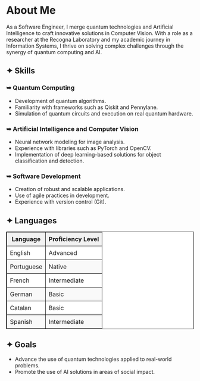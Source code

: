 # About Me

As a Software Engineer, I merge quantum technologies and Artificial Intelligence to craft innovative solutions in Computer Vision. With a role as a researcher at the Recogna Laboratory and my academic journey in Information Systems, I thrive on solving complex challenges through the synergy of quantum computing and AI.

## ✦ Skills

### ➥ Quantum Computing
- Development of quantum algorithms.
- Familiarity with frameworks such as Qiskit and Pennylane.
- Simulation of quantum circuits and execution on real quantum hardware.

### ➥ Artificial Intelligence and Computer Vision
- Neural network modeling for image analysis.
- Experience with libraries such as PyTorch and OpenCV.
- Implementation of deep learning-based solutions for object classification and detection.

### ➥ Software Development
- Creation of robust and scalable applications.
- Use of agile practices in development.
- Experience with version control (Git).

## ✦ Languages
<table style="border: 1px solid black; border-collapse: collapse; width: 100%; background-color: white;">
  <tr style="background-color: #f2f2f2;">
    <th style="border: 1px solid black; padding: 8px;">Language</th>
    <th style="border: 1px solid black; padding: 8px;">Proficiency Level</th>
  </tr>
  <tr>
    <td style="border: 1px solid black; padding: 8px;">English</td>
    <td style="border: 1px solid black; padding: 8px;">Advanced</td>
  </tr>
  <tr style="background-color: #f9f9f9;">
    <td style="border: 1px solid black; padding: 8px;">Portuguese</td>
    <td style="border: 1px solid black; padding: 8px;">Native</td>
  </tr>
  <tr>
    <td style="border: 1px solid black; padding: 8px;">French</td>
    <td style="border: 1px solid black; padding: 8px;">Intermediate</td>
  </tr>
  <tr style="background-color: #f9f9f9;">
    <td style="border: 1px solid black; padding: 8px;">German</td>
    <td style="border: 1px solid black; padding: 8px;">Basic</td>
  </tr>
  <tr>
    <td style="border: 1px solid black; padding: 8px;">Catalan</td>
    <td style="border: 1px solid black; padding: 8px;">Basic</td>
  </tr>
  <tr style="background-color: #f9f9f9;">
    <td style="border: 1px solid black; padding: 8px;">Spanish</td>
    <td style="border: 1px solid black; padding: 8px;">Intermediate</td>
  </tr>
</table>

## ✦ Goals

- Advance the use of quantum technologies applied to real-world problems.
- Promote the use of AI solutions in areas of social impact.






